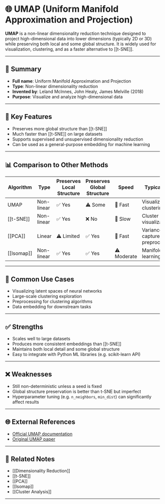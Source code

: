 # 🌐 UMAP (Uniform Manifold Approximation and Projection)

**UMAP** is a non-linear dimensionality reduction technique designed to project high-dimensional data into lower dimensions (typically 2D or 3D) while preserving both local and some global structure. It is widely used for visualization, clustering, and as a faster alternative to [[t-SNE]].

---

## 🧠 Summary

- **Full name**: Uniform Manifold Approximation and Projection
- **Type**: Non-linear dimensionality reduction
- **Invented by**: Leland McInnes, John Healy, James Melville (2018)
- **Purpose**: Visualize and analyze high-dimensional data

---

## 🎯 Key Features

- Preserves more global structure than [[t-SNE]]
- Much faster than [[t-SNE]] on large datasets
- Supports supervised and unsupervised dimensionality reduction
- Can be used as a general-purpose embedding for machine learning

---

## 📊 Comparison to Other Methods

| Algorithm      | Type      | Preserves Local Structure | Preserves Global Structure | Speed | Typical Use                      |
|----------------|-----------|--------------------------|---------------------------|--------|-----------------------------------|
| UMAP           | Non-linear | ✅ Yes                     | ⚠️ Some                    | 🚀 Fast | Visualization, clustering        |
| [[t-SNE]]      | Non-linear | ✅ Yes                     | ❌ No                       | 🐢 Slow | Cluster visualization            |
| [[PCA]]        | Linear     | ⚠️ Limited                 | ✅ Yes                      | 🚀 Fast | Variance capture, preprocessing  |
| [[Isomap]]     | Non-linear | ✅ Yes                     | ✅ Yes                      | ⚠️ Moderate | Manifold learning               |

---

## 🔬 Common Use Cases

- Visualizing latent spaces of neural networks
- Large-scale clustering exploration
- Preprocessing for clustering algorithms
- Data embedding for downstream tasks

---

## ✅ Strengths

- Scales well to large datasets
- Produces more consistent embeddings than [[t-SNE]]
- Maintains both local detail and some global structure
- Easy to integrate with Python ML libraries (e.g. scikit-learn API)

---

## ❌ Weaknesses

- Still non-deterministic unless a seed is fixed
- Global structure preservation is better than t-SNE but imperfect
- Hyperparameter tuning (e.g. `n_neighbors`, `min_dist`) can significantly affect results

---

## 🌐 External References

- [Official UMAP documentation](https://umap-learn.readthedocs.io/en/latest/)
- [Original UMAP paper](https://arxiv.org/abs/1802.03426)

---

## 🔗 Related Notes

- [[Dimensionality Reduction]]
- [[t-SNE]]
- [[PCA]]
- [[Isomap]]
- [[Cluster Analysis]]

---
